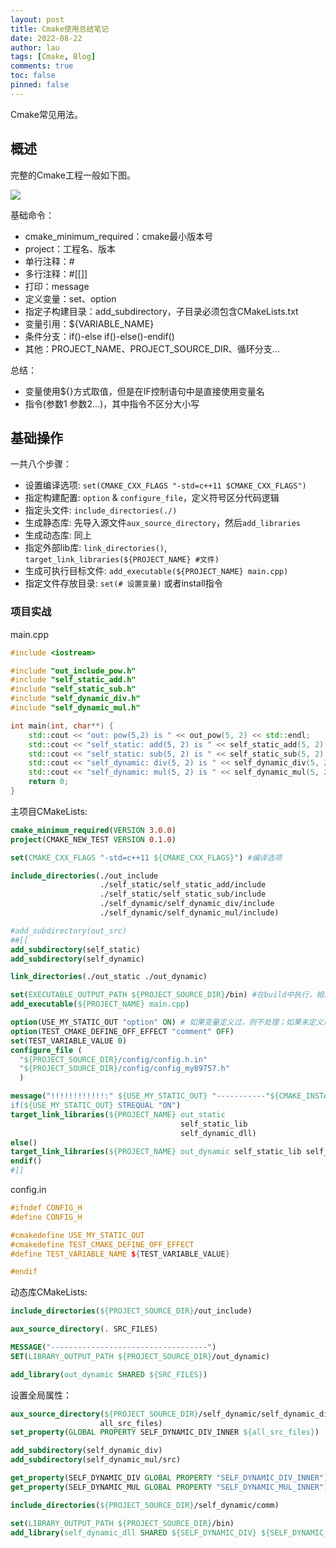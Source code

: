 ```yaml
---
layout: post
title: Cmake使用总结笔记
date: 2022-08-22
author: lau
tags: [Cmake, Blog]
comments: true
toc: false
pinned: false
---
```


Cmake常见用法。

<!-- more -->

## 概述

完整的Cmake工程一般如下图。

![](http://assets.processon.com/chart_image/6302f50f0e3e7437cac4c9bb.png)

基础命令：

- cmake_minimum_required：cmake最小版本号
- project：工程名、版本
- 单行注释：#
- 多行注释：#[[]]
- 打印：message
- 定义变量：set、option
- 指定子构建目录：add_subdirectory，子目录必须包含CMakeLists.txt
- 变量引用：${VARIABLE_NAME}
- 条件分支：if()-else if()-else()-endif()
- 其他：PROJECT_NAME、PROJECT_SOURCE_DIR、循环分支…

总结：
-  变量使用${}方式取值，但是在IF控制语句中是直接使用变量名
-  指令(参数1 参数2...)，其中指令不区分大小写

## 基础操作
一共八个步骤：
- 设置编译选项: `set(CMAKE_CXX_FLAGS "-std=c++11 $CMAKE_CXX_FLAGS")`
- 指定构建配置: `option` & `configure_file`，定义符号区分代码逻辑
- 指定头文件: `include_directories(./)`
- 生成静态库: 先导入源文件`aux_source_directory`，然后`add_libraries`
- 生成动态库: 同上
- 指定外部lib库: `link_directories()`, `target_link_libraries(${PROJECT_NAME} #文件)`
- 生成可执行目标文件: `add_executable(${PROJECT_NAME} main.cpp)`
- 指定文件存放目录: `set(# 设置变量)` 或者install指令
### 项目实战
main.cpp

```c++
#include <iostream>

#include "out_include_pow.h"
#include "self_static_add.h"
#include "self_static_sub.h"
#include "self_dynamic_div.h"
#include "self_dynamic_mul.h"

int main(int, char**) {
    std::cout << "out: pow(5,2) is " << out_pow(5, 2) << std::endl;
    std::cout << "self_static: add(5, 2) is " << self_static_add(5, 2) << std::endl;
    std::cout << "self_static: sub(5, 2) is " << self_static_sub(5, 2) << std::endl;
    std::cout << "self_dynamic: div(5, 2) is " << self_dynamic_div(5, 2) << std::endl;
    std::cout << "self_dynamic: mul(5, 2) is " << self_dynamic_mul(5, 2) << std::endl;
    return 0;
}
```

主项目CMakeLists:

```cmake
cmake_minimum_required(VERSION 3.0.0)
project(CMAKE_NEW_TEST VERSION 0.1.0)

set(CMAKE_CXX_FLAGS "-std=c++11 ${CMAKE_CXX_FLAGS}") #编译选项

include_directories(./out_include 
                    ./self_static/self_static_add/include 
                    ./self_static/self_static_sub/include
                    ./self_dynamic/self_dynamic_div/include
                    ./self_dynamic/self_dynamic_mul/include)

#add_subdirectory(out_src)
##[[
add_subdirectory(self_static)
add_subdirectory(self_dynamic)

link_directories(./out_static ./out_dynamic)

set(EXECUTABLE_OUTPUT_PATH ${PROJECT_SOURCE_DIR}/bin) #在build中执行，相对路径就是相对build。复杂过程使用install
add_executable(${PROJECT_NAME} main.cpp)

option(USE_MY_STATIC_OUT "option" ON) # 如果变量定义过，则不处理；如果未定义过，则设置默认值
option(TEST_CMAKE_DEFINE_OFF_EFFECT "comment" OFF)
set(TEST_VARIABLE_VALUE 0)
configure_file (
  "${PROJECT_SOURCE_DIR}/config/config.h.in"
  "${PROJECT_SOURCE_DIR}/config/config_my89757.h"
  )

message("!!!!!!!!!!!!:" ${USE_MY_STATIC_OUT} "-----------"${CMAKE_INSTALL_PREFIX})
if(${USE_MY_STATIC_OUT} STREQUAL "ON")
target_link_libraries(${PROJECT_NAME} out_static 
                                      self_static_lib 
                                      self_dynamic_dll)
else()
target_link_libraries(${PROJECT_NAME} out_dynamic self_static_lib self_dynamic_dll)
endif()
#]]
```

config.in

```c++
#ifndef CONFIG_H
#define CONFIG_H

#cmakedefine USE_MY_STATIC_OUT
#cmakedefine TEST_CMAKE_DEFINE_OFF_EFFECT
#define TEST_VARIABLE_NAME ${TEST_VARIABLE_VALUE}

#endif
```

动态库CMakeLists:
```cmake
include_directories(${PROJECT_SOURCE_DIR}/out_include)

aux_source_directory(. SRC_FILES)

MESSAGE("-----------------------------------")
SET(LIBRARY_OUTPUT_PATH ${PROJECT_SOURCE_DIR}/out_dynamic)

add_library(out_dynamic SHARED ${SRC_FILES})
```

设置全局属性：
```cmake
aux_source_directory(${PROJECT_SOURCE_DIR}/self_dynamic/self_dynamic_div/src 
                    all_src_files)
set_property(GLOBAL PROPERTY SELF_DYNAMIC_DIV_INNER ${all_src_files})
```

```cmake
add_subdirectory(self_dynamic_div)
add_subdirectory(self_dynamic_mul/src)

get_property(SELF_DYNAMIC_DIV GLOBAL PROPERTY "SELF_DYNAMIC_DIV_INNER")
get_property(SELF_DYNAMIC_MUL GLOBAL PROPERTY "SELF_DYNAMIC_MUL_INNER")

include_directories(${PROJECT_SOURCE_DIR}/self_dynamic/comm)

set(LIBRARY_OUTPUT_PATH ${PROJECT_SOURCE_DIR}/bin)
add_library(self_dynamic_dll SHARED ${SELF_DYNAMIC_DIV} ${SELF_DYNAMIC_MUL})
```

